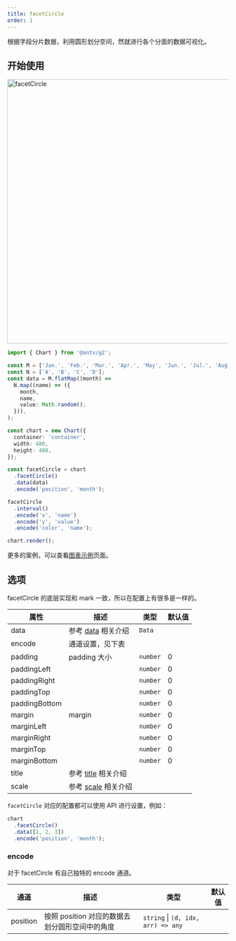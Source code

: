 ```yaml
---
title: facetCircle
order: 1
---
```


根据字段分片数据，利用圆形划分空间，然就进行各个分面的数据可视化。

## 开始使用

<img alt="facetCircle" src="https://mdn.alipayobjects.com/mdn/huamei_qa8qxu/afts/img/A*Tsx5RJVrVtsAAAAAAAAAAAAADmJ7AQ" width="600" />

```ts
import { Chart } from '@antv/g2';

const M = ['Jan.', 'Feb.', 'Mar.', 'Apr.', 'May', 'Jun.', 'Jul.', 'Aug.', 'Sept.', 'Oct.', 'Nov.', 'Dec.'];
const N = ['A', 'B', 'C', 'D'];
const data = M.flatMap((month) =>
  N.map((name) => ({
    month,
    name,
    value: Math.random(),
  })),
);

const chart = new Chart({
  container: 'container',
  width: 480,
  height: 480,
});

const facetCircle = chart
  .facetCircle()
  .data(data)
  .encode('position', 'month');

facetCircle
  .interval()
  .encode('x', 'name')
  .encode('y', 'value')
  .encode('color', 'name');

chart.render();
```

更多的案例，可以查看[图表示例](/examples)页面。

## 选项

facetCircle 的底层实现和 mark 一致，所以在配置上有很多是一样的。

| 属性 | 描述 | 类型 | 默认值|
| -------------| ----------------------------------------------------------- | ---------------| ----------|
| data         |  参考 [data](/api/data) 相关介绍                              | `Data`         |           |
| encode       |  通道设置，见下表                                              |                |           |
| padding      |  padding 大小                                                | `number`       |  0        |
| paddingLeft  |                                                             | `number`        |  0        |
| paddingRight |                                                             | `number`        |  0        |
| paddingTop   |                                                             | `number`        |  0        |
| paddingBottom |                                                            | `number`        |  0        |
| margin       |  margin                                                     | `number`        |  0        |
| marginLeft   |                                                             | `number`        |  0        |
| marginRight  |                                                             | `number`        |  0        |
| marginTop    |                                                             | `number`        |  0        |
| marginBottom |                                                             | `number`        |  0        |
| title        | 参考 [title](/api/title) 相关介绍                             |                 |           |
| scale        | 参考 [scale](/api/scale/linear) 相关介绍                      |                 |           |

`facetCircle` 对应的配置都可以使用 API 进行设置，例如：

```ts
chart
  .facetCircle()
  .data([1, 2, 3])
  .encode('position', 'month');
```

### encode

对于 facetCircle 有自己独特的 encode 通道。

| 通道 | 描述 | 类型 | 默认值|
| -------------| ----------------------------------------------------------- | -----------------------------------------| ----------|
| position     |  按照 position 对应的数据去划分圆形空间中的角度                   | `string` \| `(d, idx, arr) => any`       |           |
